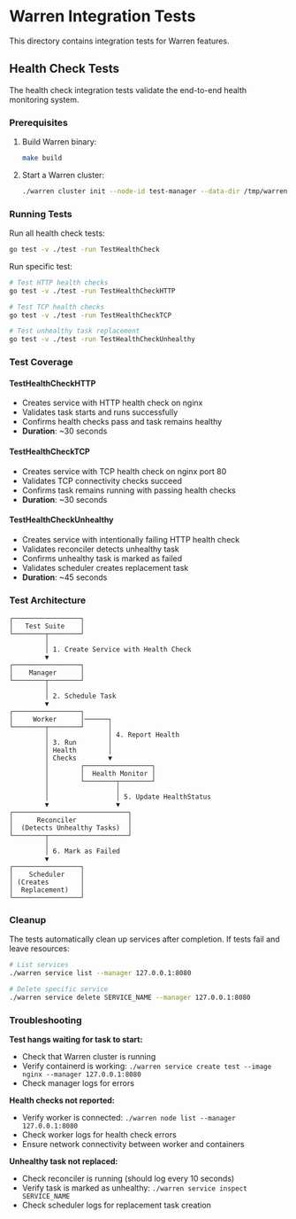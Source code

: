 # Warren Integration Tests

This directory contains integration tests for Warren features.

## Health Check Tests

The health check integration tests validate the end-to-end health monitoring system.

### Prerequisites

1. Build Warren binary:
   ```bash
   make build
   ```

2. Start a Warren cluster:
   ```bash
   ./warren cluster init --node-id test-manager --data-dir /tmp/warren-test
   ```

### Running Tests

Run all health check tests:
```bash
go test -v ./test -run TestHealthCheck
```

Run specific test:
```bash
# Test HTTP health checks
go test -v ./test -run TestHealthCheckHTTP

# Test TCP health checks
go test -v ./test -run TestHealthCheckTCP

# Test unhealthy task replacement
go test -v ./test -run TestHealthCheckUnhealthy
```

### Test Coverage

#### TestHealthCheckHTTP
- Creates service with HTTP health check on nginx
- Validates task starts and runs successfully
- Confirms health checks pass and task remains healthy
- **Duration**: ~30 seconds

#### TestHealthCheckTCP
- Creates service with TCP health check on nginx port 80
- Validates TCP connectivity checks succeed
- Confirms task remains running with passing health checks
- **Duration**: ~30 seconds

#### TestHealthCheckUnhealthy
- Creates service with intentionally failing HTTP health check
- Validates reconciler detects unhealthy task
- Confirms unhealthy task is marked as failed
- Validates scheduler creates replacement task
- **Duration**: ~45 seconds

### Test Architecture

```
┌─────────────────┐
│   Test Suite    │
└────────┬────────┘
         │
         │ 1. Create Service with Health Check
         ▼
┌─────────────────┐
│    Manager      │
└────────┬────────┘
         │
         │ 2. Schedule Task
         ▼
┌─────────────────┐
│     Worker      │──────┐
└────────┬────────┘      │
         │               │ 4. Report Health
         │ 3. Run        │
         │ Health        │
         │ Checks        ▼
         │        ┌─────────────────┐
         │        │  Health Monitor │
         │        └────────┬────────┘
         │                 │
         │                 │ 5. Update HealthStatus
         ▼                 ▼
┌─────────────────────────────┐
│      Reconciler             │
│  (Detects Unhealthy Tasks)  │
└────────┬────────────────────┘
         │
         │ 6. Mark as Failed
         ▼
┌─────────────────┐
│    Scheduler    │
│ (Creates        │
│  Replacement)   │
└─────────────────┘
```

### Cleanup

The tests automatically clean up services after completion. If tests fail and leave resources:

```bash
# List services
./warren service list --manager 127.0.0.1:8080

# Delete specific service
./warren service delete SERVICE_NAME --manager 127.0.0.1:8080
```

### Troubleshooting

**Test hangs waiting for task to start:**
- Check that Warren cluster is running
- Verify containerd is working: `./warren service create test --image nginx --manager 127.0.0.1:8080`
- Check manager logs for errors

**Health checks not reported:**
- Verify worker is connected: `./warren node list --manager 127.0.0.1:8080`
- Check worker logs for health check errors
- Ensure network connectivity between worker and containers

**Unhealthy task not replaced:**
- Check reconciler is running (should log every 10 seconds)
- Verify task is marked as unhealthy: `./warren service inspect SERVICE_NAME`
- Check scheduler logs for replacement task creation
